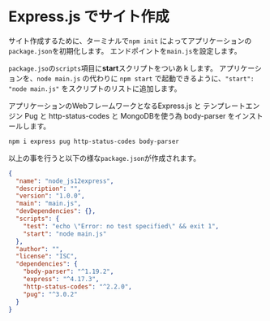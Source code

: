 # Express.js でサイト作成

サイト作成するために、ターミナルで`npm init` によってアプリケーションの`package.json`を初期化します。
エンドポイントを`main.js`を設定します。

`package.jso`の`scripts`項目に**start**スクリプトをついあｋします。
アプリケーションを、`node main.js` の代わりに `npm start` で起動できるように、`"start": "node main.js"` をスクリプトのリストに追加します。

アプリケーションのWebフレームワークとなるExpress.js と テンプレートエンジン Pug と http-status-codes と MongoDBを使う為 body-parser をインストールします。

```bash
npm i express pug http-status-codes body-parser
```
以上の事を行うと以下の様な`package.json`が作成されます。

```json
{
  "name": "node_js12express",
  "description": "",
  "version": "1.0.0",
  "main": "main.js",
  "devDependencies": {},
  "scripts": {
    "test": "echo \"Error: no test specified\" && exit 1",
    "start": "node main.js"
  },
  "author": "",
  "license": "ISC",
  "dependencies": {
    "body-parser": "^1.19.2",
    "express": "^4.17.3",
    "http-status-codes": "^2.2.0",
    "pug": "^3.0.2"
  }
}
```
